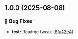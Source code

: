 ## 1.0.0 (2025-08-08)

### 🐛 Bug Fixes

* **test:** Readme tweak ([8fa42e4](https://github.com/lumenlunae/react-native-ios-ogg-decoder/commit/8fa42e47a0dd0d81e2a51dae220af2737b2158bb))
